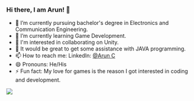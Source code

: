 ### Hi there, I am Arun! 👋

- 🔭 I’m currently pursuing bachelor's degree in Electronics and Communication Engineering.
- 🌱 I’m currently learning Game Development.
- 👯 I'm interested in collaborating on Unity.
- 🤔 It would be great to get some assistance with JAVA programming.
- 📫 How to reach me: LinkedIn: [@Arun C](https://www.linkedin.com/in/arun-c-51aa74213/)
- 😄 Pronouns: He/His
- ⚡ Fun fact: My love for games is the reason I got interested in coding and development.

<img src="https://github-readme-stats.vercel.app/api?username=Arun10072002&&show_icons=true&title_color=14C8C4&icon_color=c81471&text_color=c86b14&bg_color=151515">
